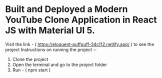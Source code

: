 # Built and Deployed a Modern YouTube Clone Application in React JS with Material UI 5.
Visit the link - ( https://eloquent-puffpuff-34c112.netlify.app/ ) to see the project
Instructions on running the project -: 
  1. Clone the project
  2. Open the terminal and go to the project folder
  3. Run - ( npm start )

